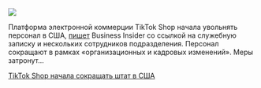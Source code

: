 <!--2025-05-26 12:39:26-->
<div class="yb">
  <div class="rss habr"><img src="https://habrastorage.org/webt/bv/sa/ux/bvsauxbqnz5grpyh14bk7mljbac.jpeg" /><p>Платформа электронной коммерции TikTok Shop начала увольнять персонал в США, <a href="https://www.businessinsider.com/tiktok-layoff-watch-read-memo-to-shop-staff-2025-5" rel="noopener noreferrer nofollow">пишет</a> Business Insider со ссылкой на служебную записку и нескольких сотрудников подразделения. Персонал сокращают в рамках «организационных и кадровых изменений». Меры затронут... <p class="titl"><a href="https://habr.com/ru/news/912912/?utm_source=habrahabr&utm_medium=rss&utm_campaign=912912">TikTok Shop начала сокращать штат в США</a></p></div>
</div>
